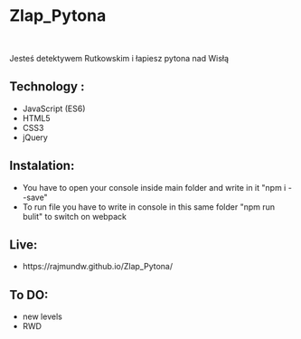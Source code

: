 <h1>Zlap_Pytona</h1> </br>
<p>Jesteś detektywem Rutkowskim i łapiesz pytona nad Wisłą</p>
<h2>Technology :</h2>
<ul>
		<li>JavaScript (ES6)</li>
		<li>HTML5</li>
		<li>CSS3</li>
		<li>jQuery</li>
</ul>

<h2>Instalation:</h2>
<ul>
	<li>You have to open your console inside main folder and write in it "npm i --save"
		</li>
	<li>To run file you have to write in console in this same folder "npm run bulit" to switch on webpack </li>
</ul>

<h2>Live:</h2>
<ul>
	<li>https://rajmundw.github.io/Zlap_Pytona/</li>
</ul>

<h2>To DO:</h2>
<ul>
	<li>new levels</li>
	<li>RWD</li>
</ul>

